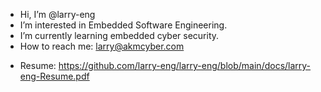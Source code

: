 - Hi, I’m @larry-eng
- I’m interested in Embedded Software Engineering.
- I’m currently learning embedded cyber security.
- How to reach me: larry@akmcyber.com

* Resume: 
https://github.com/larry-eng/larry-eng/blob/main/docs/larry-eng-Resume.pdf

<!---
larry-eng/larry-eng is a ✨ special ✨ repository because its `README.md` (this file) appears on your GitHub profile.
You can click the Preview link to take a look at your changes.
--->
